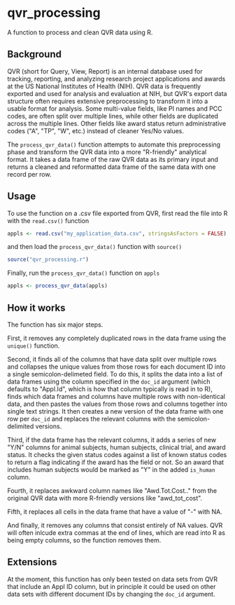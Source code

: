 # qvr_processing
A function to process and clean QVR data using R.

## Background
QVR (short for Query, View, Report) is an internal database used for tracking, reporting, and analyzing research project applications and awards at the US National Institutes of Health (NIH). QVR data is frequently exported and used for analysis and evaluation at NIH, but QVR's export data structure often requires extensive preprocessing to transform it into a usable format for analysis. Some multi-value fields, like PI names and PCC codes, are often split over multiple lines, while other fields are duplicated across the multiple lines. Other fields like award status return administrative codes ("A", "TP", "W", etc.) instead of cleaner Yes/No values.

The `process_qvr_data()` function attempts to automate this preprocessing phase and transform the QVR data into a more "R-friendly" analytical format. It takes a data frame of the raw QVR data as its primary input and returns a cleaned and reformatted data frame of the same data with one record per row. 

## Usage
To use the function on a .csv file exported from QVR, first read the file into R with the `read.csv()` function

```r
appls <- read.csv("my_application_data.csv", stringsAsFactors = FALSE)
```

and then load the `process_qvr_data()` function with `source()`

```r
source("qvr_processing.r")
```

Finally, run the `process_qvr_data()` function on `appls`

```r
appls <- process_qvr_data(appls)
```

## How it works
The function has six major steps. 

First, it removes any completely duplicated rows in the data frame using the `unique()` function. 

Second, it finds all of the columns that have data split over multiple rows and collapses the unique values from those rows for each document ID into a single semicolon-delimeted field. To do this, it splits the data into a list of data frames using the column specified in the `doc_id` argument (which defaults to "Appl.Id", which is how that column typically is read in to R), finds which data frames and columns have multiple rows with non-identical data, and then pastes the values from those rows and columns together into single text strings. It then creates a new version of the data frame with one row per `doc_id` and replaces the relevant columns with the semicolon-delimited versions.

Third, if the data frame has the relevant columns, it adds a series of new "Y/N" columns for animal subjects, human subjects, clinical trial, and award status. It checks the given status codes against a list of known status codes to return a flag indicating if the award has the field or not. So an award that includes human subjects would be marked as "Y" in the added `is_human` column. 

Fourth, it replaces awkward column names like "Awd.Tot.Cost.." from the original QVR data with more R-friendly versions like "awd_tot_cost". 

Fifth, it replaces all cells in the data frame that have a value of "-" with NA. 

And finally, it removes any columns that consist entirely of NA values. QVR will often inlcude extra commas at the end of lines, which are read into R as being empty columns, so the function removes them.

## Extensions
At the moment, this function has only been tested on data sets from QVR that include an Appl ID column, but in principle it could be used on other data sets with different document IDs by changing the `doc_id` argument. 
